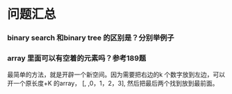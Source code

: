 # 问题汇总

### binary search 和binary tree 的区别是？分别举例子



### array 里面可以有空着的元素吗？参考189题

最简单的方法，就是开辟一个新空间。因为需要把右边的k 个数字放到左边，可以开一个原长度+K 的array，
[, ,0，1，2，3], 然后把最后两个找到放到最前面。

###
